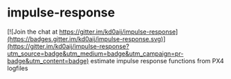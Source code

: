 # impulse-response

[![Join the chat at https://gitter.im/kd0aij/impulse-response](https://badges.gitter.im/kd0aij/impulse-response.svg)](https://gitter.im/kd0aij/impulse-response?utm_source=badge&utm_medium=badge&utm_campaign=pr-badge&utm_content=badge)
estimate impulse response functions from PX4 logfiles
